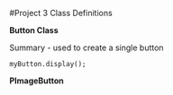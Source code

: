 #Project 3 Class Definitions

**Button Class**
 
   Summary - used to create a single button

   

    myButton.display();

**PImageButton**


 